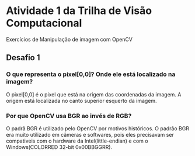 # Atividade 1 da Trilha de Visão Computacional

Exercícios de Manipulação de imagem com OpenCV

## Desafio 1

### O que representa o pixel[0,0]? Onde ele está localizado na imagem?
O pixel[0,0] é o pixel que está na origem das coordenadas da imagem. A origem está localizada no canto superior esquerto da imagem.

### Por que OpenCV usa BGR ao invés de RGB?
O padrã BGR é utilizado pelo OpenCV por motivos históricos. O padrão BGR era muito utilizado em câmeras e softwares, pois eles precisavam ser compativeis com o hardware da Intel(little-endian) e com o Windows(COLORRED 32-bit 0x00BBGGRR).
